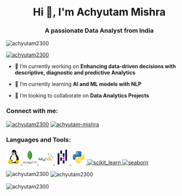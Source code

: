 <h1 align="center">Hi 👋, I'm Achyutam Mishra</h1>
<h3 align="center">A passionate Data Analyst from India</h3>

<p align="left"> <img src="https://komarev.com/ghpvc/?username=achyutam2300&label=Profile%20views&color=0e75b6&style=flat" alt="achyutam2300" /> </p>

<p align="left"> <a href="https://twitter.com/achyutam2300" target="blank"><img src="https://img.shields.io/twitter/follow/achyutam2300?logo=twitter&style=for-the-badge" alt="achyutam2300" /></a> </p>

- 🔭 I’m currently working on **Enhancing data-driven decisions with descriptive, diagnostic and predictive Analytics**

- 🌱 I’m currently learning **AI and ML models with NLP**

- 👯 I’m looking to collaborate on **Data Analytics Projects**

<h3 align="left">Connect with me:</h3>
<p align="left">
<a href="https://twitter.com/achyutam2300" target="blank"><img align="center" src="https://raw.githubusercontent.com/rahuldkjain/github-profile-readme-generator/master/src/images/icons/Social/twitter.svg" alt="achyutam2300" height="30" width="40" /></a>
<a href="https://linkedin.com/in/achyutam-mishra" target="blank"><img align="center" src="https://raw.githubusercontent.com/rahuldkjain/github-profile-readme-generator/master/src/images/icons/Social/linked-in-alt.svg" alt="achyutam-mishra" height="30" width="40" /></a>
</p>

<h3 align="left">Languages and Tools:</h3>
<p align="left"> <a href="https://www.linux.org/" target="_blank" rel="noreferrer"> <img src="https://raw.githubusercontent.com/devicons/devicon/master/icons/linux/linux-original.svg" alt="linux" width="40" height="40"/> </a> <a href="https://www.mongodb.com/" target="_blank" rel="noreferrer"> <img src="https://raw.githubusercontent.com/devicons/devicon/master/icons/mongodb/mongodb-original-wordmark.svg" alt="mongodb" width="40" height="40"/> </a> <a href="https://www.mysql.com/" target="_blank" rel="noreferrer"> <img src="https://raw.githubusercontent.com/devicons/devicon/master/icons/mysql/mysql-original-wordmark.svg" alt="mysql" width="40" height="40"/> </a> <a href="https://pandas.pydata.org/" target="_blank" rel="noreferrer"> <img src="https://raw.githubusercontent.com/devicons/devicon/2ae2a900d2f041da66e950e4d48052658d850630/icons/pandas/pandas-original.svg" alt="pandas" width="40" height="40"/> </a> <a href="https://www.python.org" target="_blank" rel="noreferrer"> <img src="https://raw.githubusercontent.com/devicons/devicon/master/icons/python/python-original.svg" alt="python" width="40" height="40"/> </a> <a href="https://scikit-learn.org/" target="_blank" rel="noreferrer"> <img src="https://upload.wikimedia.org/wikipedia/commons/0/05/Scikit_learn_logo_small.svg" alt="scikit_learn" width="40" height="40"/> </a> <a href="https://seaborn.pydata.org/" target="_blank" rel="noreferrer"> <img src="https://seaborn.pydata.org/_images/logo-mark-lightbg.svg" alt="seaborn" width="40" height="40"/> </a> </p>

<p><img align="left" src="https://github-readme-stats.vercel.app/api/top-langs?username=achyutam2300&show_icons=true&locale=en&layout=compact" alt="achyutam2300" /></p>

<p>&nbsp;<img align="center" src="https://github-readme-stats.vercel.app/api?username=achyutam2300&show_icons=true&locale=en" alt="achyutam2300" /></p>

<p><img align="center" src="https://github-readme-streak-stats.herokuapp.com/?user=achyutam2300&" alt="achyutam2300" /></p>
